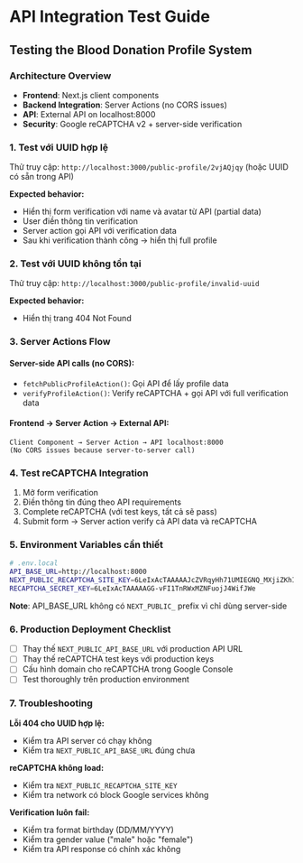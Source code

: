 # API Integration Test Guide

## Testing the Blood Donation Profile System

### Architecture Overview
- **Frontend**: Next.js client components
- **Backend Integration**: Server Actions (no CORS issues)
- **API**: External API on localhost:8000
- **Security**: Google reCAPTCHA v2 + server-side verification

### 1. Test với UUID hợp lệ

Thử truy cập: `http://localhost:3000/public-profile/2vjAQjqy` (hoặc UUID có sẵn trong API)

**Expected behavior:**
- Hiển thị form verification với name và avatar từ API (partial data)
- User điền thông tin verification
- Server action gọi API với verification data
- Sau khi verification thành công → hiển thị full profile

### 2. Test với UUID không tồn tại

Thử truy cập: `http://localhost:3000/public-profile/invalid-uuid`

**Expected behavior:**
- Hiển thị trang 404 Not Found

### 3. Server Actions Flow

#### Server-side API calls (no CORS):
- `fetchPublicProfileAction()`: Gọi API để lấy profile data
- `verifyProfileAction()`: Verify reCAPTCHA + gọi API với full verification data

#### Frontend → Server Action → External API:
```
Client Component → Server Action → API localhost:8000
(No CORS issues because server-to-server call)
```

### 4. Test reCAPTCHA Integration

1. Mở form verification
2. Điền thông tin đúng theo API requirements
3. Complete reCAPTCHA (với test keys, tất cả sẽ pass)
4. Submit form → Server action verify cả API data và reCAPTCHA

### 5. Environment Variables cần thiết

```bash
# .env.local
API_BASE_URL=http://localhost:8000
NEXT_PUBLIC_RECAPTCHA_SITE_KEY=6LeIxAcTAAAAAJcZVRqyHh71UMIEGNQ_MXjiZKhI
RECAPTCHA_SECRET_KEY=6LeIxAcTAAAAAGG-vFI1TnRWxMZNFuojJ4WifJWe
```

**Note**: API_BASE_URL không có `NEXT_PUBLIC_` prefix vì chỉ dùng server-side

### 6. Production Deployment Checklist

- [ ] Thay thế `NEXT_PUBLIC_API_BASE_URL` với production API URL
- [ ] Thay thế reCAPTCHA test keys với production keys
- [ ] Cấu hình domain cho reCAPTCHA trong Google Console
- [ ] Test thoroughly trên production environment

### 7. Troubleshooting

**Lỗi 404 cho UUID hợp lệ:**
- Kiểm tra API server có chạy không
- Kiểm tra `NEXT_PUBLIC_API_BASE_URL` đúng chưa

**reCAPTCHA không load:**
- Kiểm tra `NEXT_PUBLIC_RECAPTCHA_SITE_KEY`
- Kiểm tra network có block Google services không

**Verification luôn fail:**
- Kiểm tra format birthday (DD/MM/YYYY)
- Kiểm tra gender value ("male" hoặc "female")
- Kiểm tra API response có chính xác không
